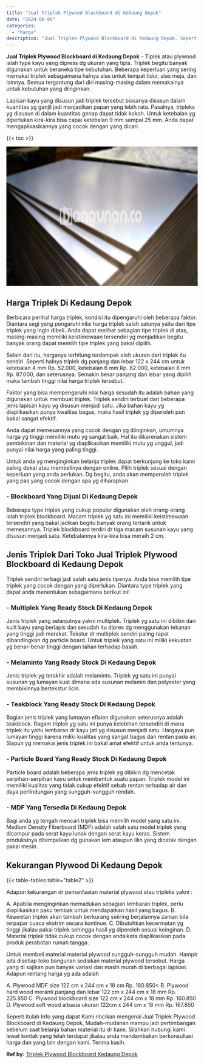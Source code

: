 ```yaml
---
title: "Jual Triplek Plywood Blockboard di Kedaung Depok"
date: "2024-06-09"
categories: 
  - "harga"
description: "Jual Triplek Plywood Blockboard di Kedaung Depok. Seperti itulah Info yang dapat Kami rincikan mengenai Jual Triplek Plywood Blockboard di Kedaung Depok, Mud..."
---
```


**Jual Triplek Plywood Blockboard di Kedaung Depok** – Tiplek atau plywood ialah type kayu yang dipress dg ukuran yang tipis. Triplek begitu banyak digunakan untuk beraneka tipe kebutuhan. Beberapa keperluan yang sering memakai triplek sebagaimana halnya alas untuk tempat tidur, alas meja, dan lainnya. Semua tergantung dari diri masing-masing dalam memakainya untuk kebutuhan yang diinginkan.

Lapisan kayu yang disusun jadi triplek tersebut biasanya disusun dalam kuantitas yg ganjil jadi menjadikan papan yang lebih rata. Pasalnya, tripleks yg disusun di dalam kuantitas genap dapat tidak kokoh. Untuk ketebalan yg diperlukan kira-kira bisa capai ketebalan 9 mm sampai 25 mm. Anda dapat mengaplikasikannya yang cocok dengan yang dicari.

{{< toc >}}

![Jual Triplek Plywood Blockboard di Kedaung Depok](/images/jual-triplek-murah-21.png)

## Harga Triplek Di Kedaung Depok

Berbicara perihal harga triplek, kondisi itu dipengaruhi oleh beberapa faktor. Diantara segi yang pengaruhi nilai harga triplek salah satunya yaitu dari tipe triplek yang ingin dibeli. Anda dapat melihat sebagian tipe triplek di atas, masing-masing memiliki keistimewaan tersendiri yg menjadikan begitu banyak orang dapat memilih tipe triplek yang bakal dipilih.

Selain dari itu, harganya terhitung terdampak oleh ukuran dari triplek itu sendiri. Seperti halnya triplek dg panjang dan lebar 122 x 244 cm untuk ketebalan 4 mm Rp. 52.000, ketebalan 6 mm Rp. 82.000, ketebalan 8 mm Rp. 87.000, dan seterusnya. Semakin besar panjang dan lebar yang dipilih maka tambah tinggi nilai harga triplek tersebut.

Faktor yang bisa mempengaruhi nilai harga sesudah itu adalah bahan yang digunakan untuk membuat triplek. Triplek sendiri terbuat dari beberapa jenis lapisan kayu yg disusun menjadi satu. Jika bahan kayu yg diaplikasikan punya kwalitas bagus, maka hasil triplek yg diperoleh pun bakal sangat efektif.

Anda dapat memesannya yang cocok dengan yg diinginkan, umumnya harga yg tinggi memiliki mutu yg sangat baik. Hal itu dikarenakan sistem pembikinan dan material yg diaplikasikan memiliki mutu yg unggul, jadi punyai nilai harga yang paling tinggi.

Untuk anda yg menginginkan belanja triplek dapat berkunjung ke toko kami paling dekat atau membelinya dengan online. Pilih triplek sesuai dengan keperluan yang anda perlukan. Dg begitu, anda akan memperoleh triplek yang pas yang cocok dengan apa yg diharapkan.

### \- Blockboard Yang Dijual Di Kedaung Depok

Beberapa type triplek yang cukup populer digunakan oleh orang-orang ialah triplek blockboard. Macam triplek yg satu ini memiliki keistimewaan tersendiri yang bakal jadikan begitu banyak orang tertarik untuk memesannya. Triplek blockboard terdiri dr tiga macam susunan kayu yang disusun menjadi satu. Ketebalannya kira-kira bisa meraih 2 cm.

## Jenis Triplek Dari Toko Jual Triplek Plywood Blockboard di Kedaung Depok

Triplek sendiri terbagi jadi salah satu jenis tipenya. Anda bisa memilih tipe triplek yang cocok dengan yang diperlukan. Diantara type triplek yang dapat anda menentukan sebagaimana berikut ini!

### \- Multiplek Yang Ready Stock Di Kedaung Depok

Jenis triplek yang selanjutnya yakni multiplek. Triplek yg satu ini dibikin dari kulit kayu yang berlapis dan sesudah itu dipres dg menggunakan tekanan yang tinggi jadi merekat. Tekstur dr multiplek sendiri paling rapat dibandingkan dg particle board. Untuk triplek yang satu ini miliki kekuatan yg benar-benar tinggi dengan tahan terhadap basah.

### \- Melaminto Yang Ready Stock Di Kedaung Depok

Jenis triplek yg terakhir adalah melaminto. Triplek yg satu ini punyai susunan yg lumayan kuat dimana ada susunan melamin dan polyester yang membikinnya bertekstur licin.

### \- Teakblock Yang Ready Stock Di Kedaung Depok

Bagian jenis triplek yang lumayan efisien digunakan seterusnya adalah teakblock. Ragam triplek yg satu ini punya kelebihan tersendiri di mana triplek itu yaitu lembaran dr kayu jati yg disusun menjadi satu. Hargaya pun lumayan tinggi karena miliki kualitas yang sangat bagus dan rentan pada air. Siapun yg memakai jenis triplek ini bakal amat efektif untuk anda tentunya.

### \- Particle Board Yang Ready Stock Di Kedaung Depok

Particle board adalah beberapa jenis triplek yg dibikin dg mencetak serpihan-serpihan kayu untuk membentuk suatu papan. Triplek model ini memiliki kualitas yang tidak cukup efektif sebab rentan terhadap air dan daya perlindungan yang sungguh-sungguh rendah.

### \- MDF Yang Tersedia Di Kedaung Depok

Bagi anda yg tengah mencari triplek bisa memilih model yang satu ini. Medium Density Fiberboard (MDF) adalah salah satu model triplek yang dicampur pada serat kayu lunak dengan serat kayu keras. Sistem produksinya ditempelkan dg gunakan lem ataupun lilin yang dicetak dengan pakai mesin.

## Kekurangan Plywood Di Kedaung Depok

{{< table-tables table="table2" >}}

Adapun kekurangan dr pemanfaatan material plywood atau tripleks yakni :

A. Apabila menginginkan memadukan sebagian lembaran triplek, perlu diaplikasikan paku tembak untuk mendapatkan hasil yang bagus. B. Keawetan triplek akan tambah berkurang seiiring berjalannya zaman bila terpapar cuaca ekstrim secara kontinue. C. Dibutuhkan kecermatan yg tinggi jikalau pakai triplek sehingga hasil yg diperoleh sesuai keinginan. D. Material triplek tidak cukup cocok dengan andaikata diaplikasikan pada produk perabotan rumah tangga.

Untuk membeli material material plywood sungguh-sungguh mudah. Hampir ada disetiap toko bangunan sediakan material plywood tersebut. Harga yang di sajikan pun banyak variasi dan masih murah di berbagai lapisan. Adapun rentang harga yg ada adalah

A. Plywood MDF size 122 cm x 244 cm x 18 cm Rp. 180.850< B. Plywood hard wood meranti panjang dan lebar 122 cm x 244 cm x 18 mm Rp. 225.850 C. Plywood blockboard size 122 cm x 244 cm x 18 mm Rp. 160.850 D. Plywood soft wood albasia ukuran 122cm x 244 cm x 18 mm Rp. 167.850

Seperti itulah Info yang dapat Kami rincikan mengenai Jual Triplek Plywood Blockboard di Kedaung Depok, Mudah-mudahan mampu jadi pertimbangan sebelum saat belanja bahan material itu dr kami. Silahkan hubungi kami lewat kontak yang telah terdapat jikalau anda mendambakan berkonsultasi harga dan yang lain dengan kami. Terima kasih.

**Ref by:** [Triplek Plywood Blockboard Kedaung Depok](https://id.wikipedia.org/wiki/Triplek)
